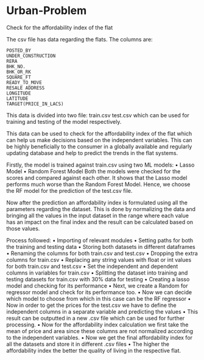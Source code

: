 # Urban-Problem
Check for the affordability index of the flat

The csv file has data regarding the flats. The columns are:

	POSTED_BY
	UNDER_CONSTRUCTION
	RERA
	BHK_NO.
	BHK_OR_RK
	SQUARE_FT
	READY_TO_MOVE
	RESALE ADDRESS
	LONGITUDE
	LATITUDE
	TARGET(PRICE_IN_LACS)

This data is divided into two file:
	train.csv
	test.csv
which can be used for training and testing of the model respectively.

This data can be used to check for the affordability index of the flat which can help us make decisions based on the independent variables. This can be highly beneficially to the consumer in a globally available and regularly updating database and help to predict the trends in the flat systems.

Firstly, the model is trained against train.csv using two ML models:
	• Lasso Model
	• Random Forest Model
Both the models were checked for the scores and compared against each other. It shows that the Lasso model performs much worse than the Random Forest Model. Hence, we choose the RF model for the prediction of the test.csv file.

Now after the prediction an affordability index is formulated using all the parameters regarding the dataset. This is done by normalizing the data and bringing all the values in the input dataset in the range where each value has an impact on the final index and the result can be calculated based on those values.

Process followed:
• Importing of relevant modules
• Setting paths for both the training and testing data
• Storing both datasets in different dataframes
• Renaming the columns for both train.csv and test.csv
• Dropping the extra columns for train.csv
• Replacing any string values with float or int values for both train.csv and test.csv
• Set the independent and dependent columns in variables for train.csv
• Splitting the dataset into training and testing datasets for train.csv with 30% data for testing
• Creating a lasso model and checking for its performance
• Next, we create a Random for regressor model and check for its performance too.
• Now we can decide which model to choose from which in this case can be the RF regressor
• Now in order to get the prices for the test.csv we have to define the independent columns in a separate variable and predicting the values
• This result can be outputted in a new .csv file which can be used for further processing.
• Now for the affordability index calculation we first take the mean of price and area since these columns are not normalized according to the independent variables.
• Now we get the final affordability index for all the datasets and store it in different .csv files
• The higher the affordability index the better the quality of living in the respective flat.
